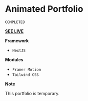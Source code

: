 # Animated Portfolio

`COMPLETED`

[**SEE LIVE**](https://anik-has-a-portfolio.vercel.app/)

**Framework**

* `NextJS`

**Modules**

* `Framer Motion`
* `Tailwind CSS`

**Note**

This portfolio is temporary. 
